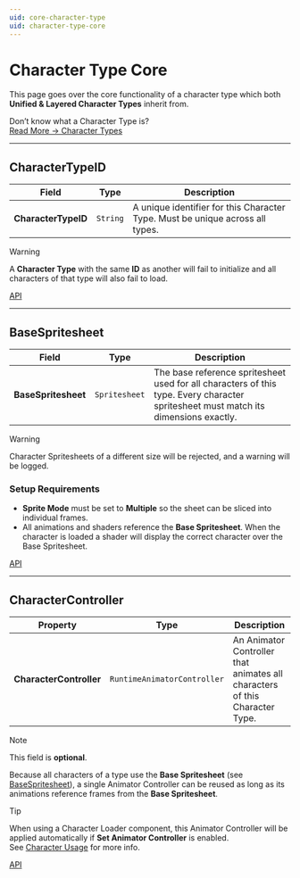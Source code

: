 ```yaml
---
uid: core-character-type
uid: character-type-core
---
```


# Character Type Core

This page goes over the core functionality of a character type which both **Unified & Layered Character Types** inherit from.

Don’t know what a Character Type is?  
[Read More → Character Types](xref:character-types)

---

## CharacterTypeID
| Field | Type | Description |
|----------|------|-------------|
| **CharacterTypeID** | `String` | A unique identifier for this Character Type. Must be unique across all types. |

> [!WARNING]  
> A **Character Type** with the same **ID** as another will fail to initialize and all characters of that type will also fail to load.

[API](xref:BlazerTech.CharacterManagement.Characters.CharacterTypeBaseSO.CharacterTypeID)

---

## BaseSpritesheet
| Field | Type | Description |
|----------|------|-------------|
| **BaseSpritesheet** | `Spritesheet` | The base reference spritesheet used for all characters of this type. Every character spritesheet must match its dimensions exactly. |

> [!WARNING]  
> Character Spritesheets of a different size will be rejected, and a warning will be logged.

### Setup Requirements
- **Sprite Mode** must be set to **Multiple** so the sheet can be sliced into individual frames.  
- All animations and shaders reference the **Base Spritesheet**. When the character is loaded a shader will display the correct character over the Base Spritesheet.

[API](xref:BlazerTech.CharacterManagement.Characters.CharacterTypeBaseSO.BaseSpritesheet)

---

## CharacterController
| Property | Type | Description |
|----------|------|-------------|
| **CharacterController** | `RuntimeAnimatorController` | An Animator Controller that animates all characters of this Character Type. |

> [!NOTE]  
> This field is **optional**.  

Because all characters of a type use the **Base Spritesheet** (see [BaseSpritesheet](#basespritesheet)), a single Animator Controller can be reused as long as its animations reference frames from the **Base Spritesheet**.  

> [!TIP]  
> When using a Character Loader component, this Animator Controller will be applied automatically if **Set Animator Controller** is enabled.  
> See [Character Usage](xref:character-usage) for more info.

[API](xref:BlazerTech.CharacterManagement.Characters.CharacterTypeBaseSO.CharacterController)